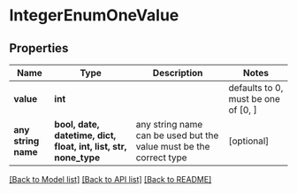 # IntegerEnumOneValue


## Properties
Name | Type | Description | Notes
------------ | ------------- | ------------- | -------------
**value** | **int** |  | defaults to 0,  must be one of [0, ]
**any string name** | **bool, date, datetime, dict, float, int, list, str, none_type** | any string name can be used but the value must be the correct type | [optional]

[[Back to Model list]](../README.md#documentation-for-models) [[Back to API list]](../README.md#documentation-for-api-endpoints) [[Back to README]](../README.md)


